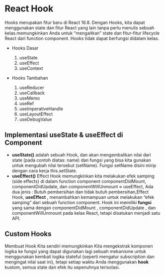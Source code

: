 # React Hook

Hooks merupakan fitur baru di React 16.8. Dengan Hooks, kita dapat menggunakan state dan fitur React yang lain tanpa perlu menulis sebuah kelas.memungkinkan Anda untuk “mengaitkan” state dan fitur-fitur lifecycle React dari function component. Hooks tidak dapat berfungsi didalam kelas.

- Hooks Dasar

  1. useState
  2. useEffect
  3. useContext

- Hooks Tambahan
  1. useReducer
  2. useCallback
  3. useMemo
  4. useRef
  5. useImperativeHandle
  6. useLayoutEffect
  7. useDebugValue

## Implementasi useState & useEffect di Component

- **useState()** adalah sebuah Hook, dan akan mengembalikan nilai dari state (pada contoh diatas: name) dan fungsi yang bisa kita gunakan untuk mengubah nilai tersebut (setName). Fungsi setName disini mirip dengan cara kerja this.setState.
- **useEffect()** Effect Hook memungkinkan kita melakukan efek samping (side effects) di dalam function component componentDidMount, componentDidUpdate, dan componentWillUnmount ≈ useEffect, Ada dua jenis : Butuh pembersihan dan tidak butuh pembersihan,Effect Hook, **useEffect** , menambahkan kemampuan untuk melakukan “efek samping” dari sebuah function component. Hook ini memiliki **fungsi** yang sama dengan componentDidMount , componentDidUpdate , dan componentWillUnmount pada kelas React, tetapi disatukan menjadi satu API.

## Custom Hooks

Membuat Hook Kita sendiri memungkinkan Kita mengekstrak komponen logika ke fungsi yang dapat digunakan lagi.sebuah mekanisme untuk menggunakan kembali logika stateful (seperti mengatur subscription dan mengingat nilai saat ini), tetapi setiap waktu Anda menggunakan **hook** kustom, semua state dan efek itu sepenuhnya terisolasi.
